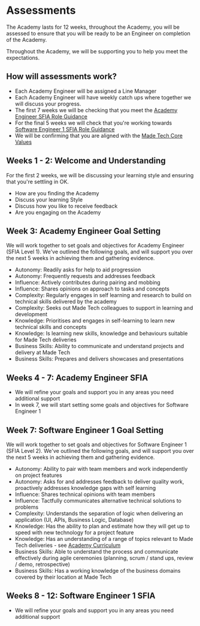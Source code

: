 # Assessments

The Academy lasts for 12 weeks, throughout the Academy, you will be assessed to ensure that you will be ready to be an Engineer on completion of the Academy. 

Throughout the Academy, we will be supporting you to help you meet the expectations.

## How will assessments work?

* Each Academy Engineer will be assigned a Line Manager
* Each Academy Engineer will have weekly catch ups where together we will discuss your progress.
* The first 7 weeks we will be checking that you meet the [Academy Engineer SFIA Role Guidance](https://github.com/madetech/handbook/blob/master/roles/sfia/academy_software_engineer.md)
* For the final 5 weeks we will check that you're working towards [Software Engineer 1 SFIA Role Guidance](https://github.com/madetech/handbook/blob/master/roles/sfia/software_engineer_1.md)
* We will be confirming that you are aligned with the [Made Tech Core Values](https://github.com/madetech/handbook/blob/master/company/about.md)

## Weeks 1 - 2: Welcome and Understanding

For the first 2 weeks, we will be discussing your learning style and ensuring that you're settling in OK. 
* How are you finding the Academy
* Discuss your learning Style
* Discuss how you like to receive feedback
* Are you engaging on the Academy

## Week 3: Academy Engineer Goal Setting

We will work together to set goals and objectives for Academy Engineer (SFIA Level 1). We've outlined the following goals, and will support you over the next 5 weeks in achieving them and gathering evidence. 

* Autonomy: Readily asks for help to aid progression
* Autonomy: Frequently requests and addresses feedback
* Influence: Actively contributes during pairing and mobbing
* Influence: Shares opinions on approach to tasks and concepts
* Complexity: Regularly engages in self learning and research to build on technical skills delivered by the academy
* Complexity: Seeks out Made Tech colleagues to support in learning and development
* Knowledge: Prioritises and engages in self-learning to learn new technical skills and concepts
* Knowledge: Is learning new skills, knowledge and behaviours suitable for Made Tech deliveries
* Business Skills: Ability to communicate and understand projects and delivery at Made Tech
* Business Skills: Prepares and delivers showcases and presentations

## Weeks 4 - 7: Academy Engineer SFIA

* We will refine your goals and support you in any areas you need additional support
* In week 7, we will start setting some goals and objectives for Software Engineer 1

## Week 7: Software Engineer 1 Goal Setting

We will work together to set goals and objectives for Software Engineer 1 (SFIA Level 2). We've outlined the following goals, and will support you over the next 5 weeks in achieving them and gathering evidence. 

* Autonomy: Ability to pair with team members and work independently on project features
* Autonomy: Asks for and addresses feedback to deliver quality work, proactively addresses knowledge gaps with self learning
* Influence: Shares technical opinions with team members
* Influence: Tactfully communicates alternative technical solutions to problems
* Complexity: Understands the separation of logic when delivering an application (UI, APIs, Business Logic, Database)
* Knowledge: Has the ability to plan and estimate how they will get up to speed with new technology for a project feature
* Knowledge: Has an understanding of a range of topics relevant to Made Tech deliveries - see [Academy Curriculum](/curriculum)
* Business Skills: Able to understand the process and communicate effectively during agile ceremonies (planning, scrum / stand ups, review / demo, retrospective)
* Business Skills: Has a working knowledge of the business domains covered by their location at Made Tech

## Weeks 8 - 12: Software Engineer 1 SFIA

* We will refine your goals and support you in any areas you need additional support 
